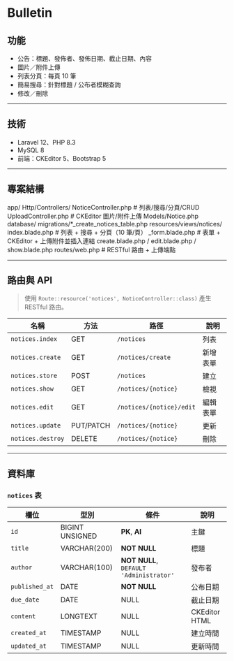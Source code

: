 # Bulletin

## 功能

- 公告：標題、發佈者、發佈日期、截止日期、內容
- 圖片／附件上傳
- 列表分頁：每頁 10 筆
- 簡易搜尋：針對標題 / 公布者模糊查詢
- 修改／刪除

---

## 技術

- Laravel 12、PHP 8.3
- MySQL 8
- 前端：CKEditor 5、Bootstrap 5

---

## 專案結構

app/
  Http/Controllers/
    NoticeController.php      # 列表/搜尋/分頁/CRUD
    UploadController.php      # CKEditor 圖片/附件上傳
  Models/Notice.php
database/
  migrations/*_create_notices_table.php
resources/views/notices/
  index.blade.php             # 列表 + 搜尋 + 分頁（10 筆/頁）
  _form.blade.php             # 表單 + CKEditor + 上傳附件並插入連結
  create.blade.php / edit.blade.php / show.blade.php
routes/web.php                # RESTful 路由 + 上傳端點

---

## 路由與 API

> 使用 `Route::resource('notices', NoticeController::class)` 產生 RESTful 路由。

| 名稱              | 方法        | 路徑                         | 說明       |
|-------------------|-------------|------------------------------|------------|
| `notices.index`   | GET         | `/notices`                   | 列表       |
| `notices.create`  | GET         | `/notices/create`            | 新增表單   |
| `notices.store`   | POST        | `/notices`                   | 建立       |
| `notices.show`    | GET         | `/notices/{notice}`          | 檢視       |
| `notices.edit`    | GET         | `/notices/{notice}/edit`     | 編輯表單   |
| `notices.update`  | PUT/PATCH   | `/notices/{notice}`          | 更新       |
| `notices.destroy` | DELETE      | `/notices/{notice}`          | 刪除       |

---

## 資料庫

### `notices` 表

| 欄位           | 型別               | 條件                                     | 說明             |
|----------------|--------------------|---------------------------------------------|------------------|
| `id`           | BIGINT UNSIGNED    | **PK**, **AI**                              | 主鍵             |
| `title`        | VARCHAR(200)       | **NOT NULL**                                 | 標題             |
| `author`       | VARCHAR(100)       | **NOT NULL**, `DEFAULT 'Administrator'`     | 發布者           |
| `published_at` | DATE               | **NOT NULL**                                 | 公布日期         |
| `due_date`     | DATE               | NULL                                         | 截止日期         |
| `content`      | LONGTEXT           | NULL                                         | CKEditor HTML    |
| `created_at`   | TIMESTAMP          | NULL                                         | 建立時間         |
| `updated_at`   | TIMESTAMP          | NULL                                         | 更新時間         |

